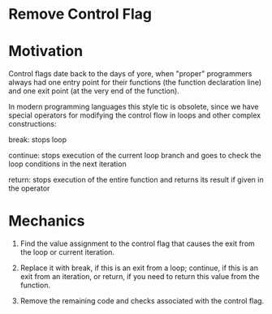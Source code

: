 # Remove Control Flag
# Motivation
Control flags date back to the days of yore, when "proper" programmers always had one entry point for their functions (the function declaration line) and one exit point (at the very end of the function).

In modern programming languages this style tic is obsolete, since we have special operators for modifying the control flow in loops and other complex constructions:

break: stops loop

continue: stops execution of the current loop branch and goes to check the loop conditions in the next iteration

return: stops execution of the entire function and returns its result if given in the operator

# Mechanics
1. Find the value assignment to the control flag that causes the exit from the loop or current iteration.

2. Replace it with break, if this is an exit from a loop; continue, if this is an exit from an iteration, or return, if you need to return this value from the function.

3. Remove the remaining code and checks associated with the control flag.